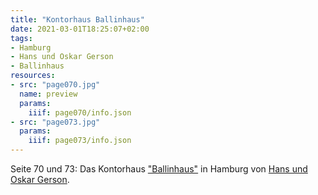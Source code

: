 ```yaml
---
title: "Kontorhaus Ballinhaus"
date: 2021-03-01T18:25:07+02:00
tags:
- Hamburg
- Hans und Oskar Gerson
- Ballinhaus
resources:
- src: "page070.jpg"
  name: preview
  params:
    iiif: page070/info.json
- src: "page073.jpg"
  params:
    iiif: page073/info.json
---
```

Seite 70 und 73: Das Kontorhaus ["Ballinhaus"](/tags/Ballinhaus) in Hamburg von [Hans und Oskar Gerson](/tags/Hans-und-Oskar-Gerson).
